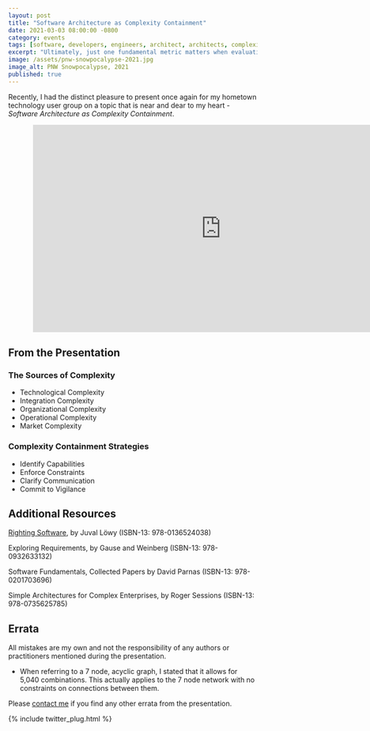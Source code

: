 ```yaml
---
layout: post
title: "Software Architecture as Complexity Containment"
date: 2021-03-03 08:00:00 -0800
category: events
tags: [software, developers, engineers, architect, architects, complexity, complex, contain, containment]
excerpt: "Ultimately, just one fundamental metric matters when evaluating the competence of software architects: the ability to identify, assess and ultimately contain complexity."
image: /assets/pnw-snowpocalypse-2021.jpg
image_alt: PNW Snowpocalypse, 2021
published: true
---
```


Recently, I had the distinct pleasure to present once again for my hometown technology user group on a topic that is near and dear to my heart - *Software Architecture as Complexity Containment*.

<div style="width: 80%; margin: 0 auto 0 auto;">
<iframe width="760" height="420" src="https://www.youtube.com/embed/-DVo24Y1PcU?start=748" frameborder="0" allow="accelerometer; clipboard-write; encrypted-media; gyroscope; picture-in-picture" allowfullscreen></iframe>
</div>

## From the Presentation

### The Sources of Complexity

- Technological Complexity
- Integration Complexity
- Organizational Complexity
- Operational Complexity
- Market Complexity

### Complexity Containment Strategies

- Identify Capabilities
- Enforce Constraints
- Clarify Communication
- Commit to Vigilance

## Additional Resources

[Righting Software](https://rightingsoftware.org), by Juval Löwy (ISBN-13: 978-0136524038)

Exploring Requirements, by Gause and Weinberg (ISBN-13: 978-0932633132)

Software Fundamentals, Collected Papers by David Parnas (ISBN-13: 978-0201703696)

Simple Architectures for Complex Enterprises, by Roger Sessions (ISBN-13: 978-0735625785)

## Errata

All mistakes are my own and not the responsibility of any authors or practitioners mentioned during the presentation.

- When referring to a 7 node, acyclic graph, I stated that it allows for 5,040 combinations. This actually applies to the 7 node network with no constraints on connections between them.

Please [contact me](/contact) if you find any other errata from the presentation.

{% include twitter_plug.html %}
